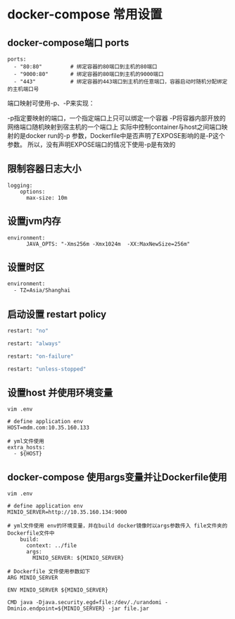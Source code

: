 # docker-compose 常用设置

## docker-compose端口 ports
```shell script
ports:
  - "80:80"         # 绑定容器的80端口到主机的80端口
  - "9000:80"       # 绑定容器的80端口到主机的9000端口
  - "443"           # 绑定容器的443端口到主机的任意端口，容器启动时随机分配绑定的主机端口号
```
端口映射可使用-p、-P来实现：

-p指定要映射的端口，一个指定端口上只可以绑定一个容器
-P将容器内部开放的网络端口随机映射到宿主机的一个端口上
实际中控制container与host之间端口映射的是docker run的-p 参数，Dockerfile中是否声明了EXPOSE影响的是-P这个参数。 所以，没有声明EXPOSE端口的情况下使用-p是有效的

## 限制容器日志大小
```shell script
logging:
    options:
      max-size: 10m
```

## 设置jvm内存
```shell script
environment:
      JAVA_OPTS: "-Xms256m -Xmx1024m  -XX:MaxNewSize=256m"
```
## 设置时区
```bash
environment:
  - TZ=Asia/Shanghai

```

## 启动设置 restart policy
```bash
restart: "no"

restart: "always"

restart: "on-failure"

restart: "unless-stopped"
```

## 设置host 并使用环境变量
```shell
vim .env

# define application env
HOST=mdm.com:10.35.160.133

# yml文件使用
extra_hosts:
  - ${HOST}
```

## docker-compose 使用args变量并让Dockerfile使用
```shell
vim .env

# define application env
MINIO_SERVER=http://10.35.160.134:9000

# yml文件使用 env的环境变量，并在build docker镜像时以args参数传入 file文件夹的Dockerfile文件中
    build:
      context: ../file
      args:
        MINIO_SERVER: ${MINIO_SERVER}

# Dockerfile 文件使用参数如下
ARG MINIO_SERVER

ENV MINIO_SERVER ${MINIO_SERVER}

CMD java -Djava.security.egd=file:/dev/./urandomi -Dminio.endpoint=${MINIO_SERVER} -jar file.jar


```
